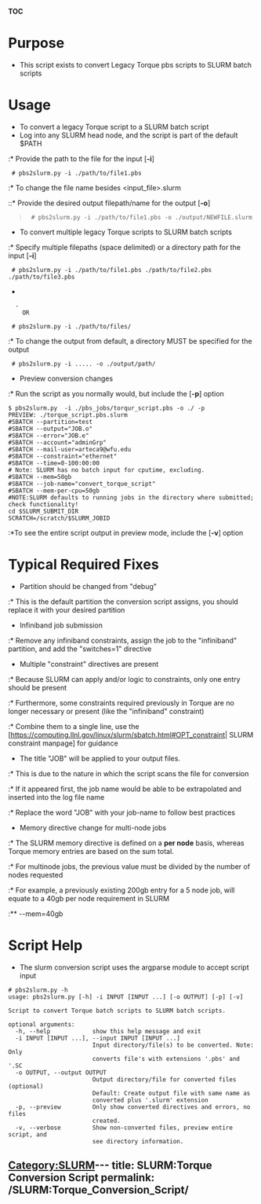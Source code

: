 __TOC__

# Purpose

  - This script exists to convert Legacy Torque pbs scripts to SLURM
    batch scripts

# Usage

  - To convert a legacy Torque script to a SLURM batch script
  - Log into any SLURM head node, and the script is part of the default
    $PATH

:\* Provide the path to the file for the input \[**-i**\]

```
 # pbs2slurm.py -i ./path/to/file1.pbs
```

:\* To change the file name besides <input_file>.slurm

::\* Provide the desired output filepath/name for the output \[**-o**\]

>
>
> ```
>  # pbs2slurm.py -i ./path/to/file1.pbs -o ./output/NEWFILE.slurm
> ```

  - To convert multiple legacy Torque scripts to SLURM batch scripts

:\* Specify multiple filepaths (space delimited) or a directory path for
the input
\[**-i**\]

```
 # pbs2slurm.py -i ./path/to/file1.pbs ./path/to/file2.pbs ./path/to/file3.pbs
```

  -

      -
        OR

<!-- end list -->

```
 # pbs2slurm.py -i ./path/to/files/
```

:\* To change the output from default, a directory MUST be specified for
the output

```
 # pbs2slurm.py -i ..... -o ./output/path/
```

  - Preview conversion changes

:\* Run the script as you normally would, but include the \[**-p**\]
option

    $ pbs2slurm.py  -i ./pbs_jobs/torqur_script.pbs -o ./ -p
    PREVIEW: ./torque_script.pbs.slurm
    #SBATCH --partition=test
    #SBATCH --output="JOB.o"
    #SBATCH --error="JOB.e"
    #SBATCH --account="adminGrp"
    #SBATCH --mail-user=arteca9@wfu.edu
    #SBATCH --constraint="ethernet"
    #SBATCH --time=0-100:00:00
    # Note: SLURM has no batch input for cputime, excluding.
    #SBATCH --mem=50gb
    #SBATCH --job-name="convert_torque_script"
    #SBATCH --mem-per-cpu=50gb
    #NOTE:SLURM defaults to running jobs in the directory where submitted; check functionality!
    cd $SLURM_SUBMIT_DIR
    SCRATCH=/scratch/$SLURM_JOBID

:\*To see the entire script output in preview mode, include the
\[**-v**\] option

# Typical Required Fixes

  - Partition should be changed from "debug"

:\* This is the default partition the conversion script assigns, you
should replace it with your desired partition

  - Infiniband job submission

:\* Remove any infiniband constraints, assign the job to the
"infiniband" partition, and add the "switches=1" directive

  - Multiple "constraint" directives are present

:\* Because SLURM can apply and/or logic to constraints, only one entry
should be present

:\* Furthermore, some constraints required previously in Torque are no
longer necessary or present (like the "infiniband" constraint)

:\* Combine them to a single line, use the
\[<https://computing.llnl.gov/linux/slurm/sbatch.html#OPT_constraint>|
SLURM constraint manpage\] for guidance

  - The title "JOB" will be applied to your output files.

:\* This is due to the nature in which the script scans the file for
conversion

:\* If it appeared first, the job name would be able to be extrapolated
and inserted into the log file name

:\* Replace the word "JOB" with your job-name to follow best practices

  - Memory directive change for multi-node jobs

:\* The SLURM memory directive is defined on a **per node** basis,
whereas Torque memory entries are based on the sum total.

:\* For multinode jobs, the previous value must be divided by the number
of nodes requested

:\* For example, a previously existing 200gb entry for a 5 node job,
will equate to a 40gb per node requirement in SLURM

:\*\* --mem=40gb

# Script Help

  - The slurm conversion script uses the argparse module to accept
    script input

<!-- end list -->

    # pbs2slurm.py -h
    usage: pbs2slurm.py [-h] -i INPUT [INPUT ...] [-o OUTPUT] [-p] [-v]

    Script to convert Torque batch scripts to SLURM batch scripts.

    optional arguments:
      -h, --help            show this help message and exit
      -i INPUT [INPUT ...], --input INPUT [INPUT ...]
                            Input directory/file(s) to be converted. Note: Only
                            converts file's with extensions '.pbs' and '.SC
      -o OUTPUT, --output OUTPUT
                            Output directory/file for converted files (optional)
                            Default: Create output file with same name as
                            converted plus '.slurm' extension
      -p, --preview         Only show converted directives and errors, no files
                            created.
      -v, --verbose         Show non-converted files, preview entire script, and
                            see directory information.

[Category:SLURM](Category:SLURM "wikilink")---
title: SLURM:Torque Conversion Script
permalink: /SLURM:Torque_Conversion_Script/
---

